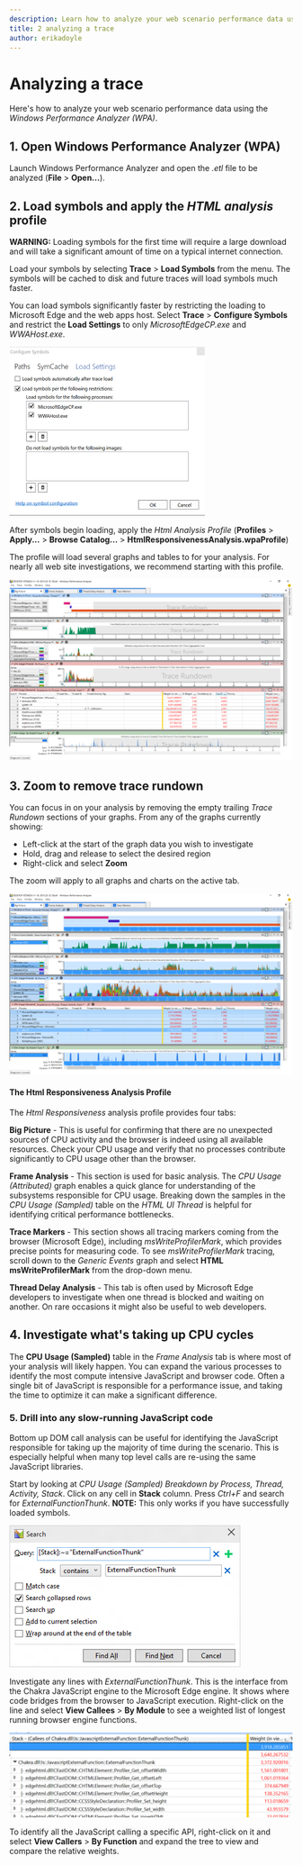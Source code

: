 ```yaml
---
description: Learn how to analyze your web scenario performance data using the Windows Performance Analyzer.
title: 2 analyzing a trace
author: erikadoyle
---
```


# Analyzing a trace

Here's how to analyze your web scenario performance data using the *Windows Performance Analyzer (WPA)*.

## 1. Open Windows Performance Analyzer (WPA)
Launch Windows Performance Analyzer and open the *.etl* file to be analyzed (**File** > **Open...**).

## 2. Load symbols and apply the *HTML analysis* profile
**WARNING:** Loading symbols for the first time will require a large download and will take a significant amount of time on a typical internet connection.

Load your symbols by selecting **Trace** > **Load Symbols** from the menu. The symbols will be cached to disk and future traces will load symbols much faster.

You can load symbols significantly faster by restricting the loading to Microsoft Edge and the web apps host. Select **Trace** > **Configure Symbols** and restrict the **Load Settings** to only *MicrosoftEdgeCP.exe* and *WWAHost.exe*.

![Symbol Restrictions](./../media/wpa-symbolrestrictions.png)

 After symbols begin loading, apply the *Html Analysis Profile* (**Profiles** > **Apply...** > **Browse Catalog...** > **HtmlResponsivenessAnalysis.wpaProfile**)

  The profile will load several graphs and tables to for your analysis. For nearly all web site investigations, we recommend starting with this profile.

![Big Picture](./../media/wpa-bigpicture.png)

## 3. Zoom to remove trace rundown
You can focus in on your analysis by removing the empty trailing *Trace Rundown* sections of your graphs. From any of the graphs currently showing:
 - Left-click at the start of the graph data you wish to investigate
 - Hold, drag and release to select the desired region
 - Right-click and select **Zoom**

 The zoom will apply to all graphs and charts on the active tab.

![Post Zoom](./../media/wpa-postzoom.png)

#### The Html Responsiveness Analysis Profile
The *Html Responsiveness* analysis profile provides four tabs:

**Big Picture** - This is useful for confirming that there are no unexpected sources of CPU activity and the browser is indeed using all available resources. Check your CPU usage and verify that no processes contribute significantly to CPU usage other than the browser.

**Frame Analysis** - This section is used for basic analysis. The *CPU Usage (Attributed)* graph enables a quick glance for understanding of the subsystems responsible for CPU usage. Breaking down the samples in the *CPU Usage (Sampled)* table on the *HTML UI Thread* is helpful for identifying critical performance bottlenecks.

**Trace Markers** - This section shows all tracing markers coming from the browser (Microsoft Edge), including *msWriteProfilerMark*, which provides precise points for measuring code. To see *msWriteProfilerMark* tracing, scroll down to the  *Generic Events* graph and select **HTML msWriteProfilerMark** from the drop-down menu.

**Thread Delay Analysis** - This tab is often used by Microsoft Edge developers to investigate when one thread is blocked and waiting on another. On rare occasions it might also be useful to web developers.

## 4. Investigate what's taking up CPU cycles
 The **CPU Usage (Sampled)** table in the *Frame Analysis* tab is where most of your analysis will likely happen. You can expand the various processes to identify the most compute intensive JavaScript and browser code. Often a single bit of JavaScript is responsible for a performance issue, and taking the time to optimize it can make a significant difference.

### 5. Drill into any slow-running JavaScript code
Bottom up DOM call analysis can be useful for identifying the JavaScript responsible for taking up the majority of time during the scenario. This is especially helpful when many top level calls are re-using the same JavaScript libraries.

Start by looking at *CPU Usage (Sampled) Breakdown by Process, Thread, Activity, Stack*. Click on any cell in **Stack** column. Press *Ctrl+F* and search for *ExternalFunctionThunk*. **NOTE:** This only works if you have successfully loaded symbols.

![Search For ExternalFunctionThunk](./../media/wpa-externalfunctionthunk.png)

Investigate any lines with *ExternalFunctionThunk*. This is the interface from the Chakra JavaScript engine to the Microsoft Edge engine. It shows where code bridges from the browser to JavaScript execution. Right-click on the line and select **View Callees** > **By Module** to see a weighted list of longest running browser engine functions.

![View Callees](./../media/wpa-viewcallees.png)

To identify all the JavaScript calling a specific API, right-click on it and select **View Callers** > **By Function** and expand the tree to view and compare the relative weights.
